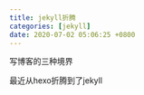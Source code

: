 ```yaml
---
title: jekyll折腾
categories: [jekyll]
date: 2020-07-02 05:06:25 +0800
---
```


写博客的三种境界

最近从hexo折腾到了jekyll